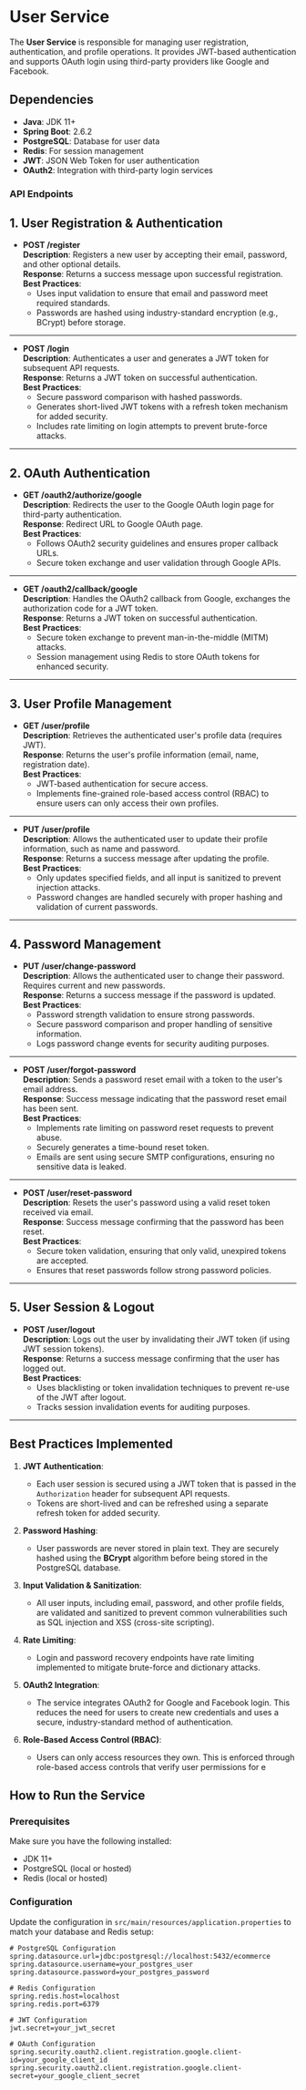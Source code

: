 # User Service

The **User Service** is responsible for managing user registration, authentication, and profile operations. It provides JWT-based authentication and supports OAuth login using third-party providers like Google and Facebook.

## Dependencies

- **Java**: JDK 11+
- **Spring Boot**: 2.6.2
- **PostgreSQL**: Database for user data
- **Redis**: For session management
- **JWT**: JSON Web Token for user authentication
- **OAuth2**: Integration with third-party login services

### API Endpoints

## **1. User Registration & Authentication**

- **POST /register**  
  **Description**: Registers a new user by accepting their email, password, and other optional details.  
  **Response**: Returns a success message upon successful registration.  
  **Best Practices**:
  - Uses input validation to ensure that email and password meet required standards.
  - Passwords are hashed using industry-standard encryption (e.g., BCrypt) before storage.

---

- **POST /login**  
  **Description**: Authenticates a user and generates a JWT token for subsequent API requests.  
  **Response**: Returns a JWT token on successful authentication.  
  **Best Practices**:
  - Secure password comparison with hashed passwords.
  - Generates short-lived JWT tokens with a refresh token mechanism for added security.
  - Includes rate limiting on login attempts to prevent brute-force attacks.

---

## **2. OAuth Authentication**

- **GET /oauth2/authorize/google**  
  **Description**: Redirects the user to the Google OAuth login page for third-party authentication.  
  **Response**: Redirect URL to Google OAuth page.  
  **Best Practices**:
  - Follows OAuth2 security guidelines and ensures proper callback URLs.
  - Secure token exchange and user validation through Google APIs.

---

- **GET /oauth2/callback/google**  
  **Description**: Handles the OAuth2 callback from Google, exchanges the authorization code for a JWT token.  
  **Response**: Returns a JWT token on successful authentication.  
  **Best Practices**:
  - Secure token exchange to prevent man-in-the-middle (MITM) attacks.
  - Session management using Redis to store OAuth tokens for enhanced security.

---

## **3. User Profile Management**

- **GET /user/profile**  
  **Description**: Retrieves the authenticated user's profile data (requires JWT).  
  **Response**: Returns the user's profile information (email, name, registration date).  
  **Best Practices**:
  - JWT-based authentication for secure access.
  - Implements fine-grained role-based access control (RBAC) to ensure users can only access their own profiles.

---

- **PUT /user/profile**  
  **Description**: Allows the authenticated user to update their profile information, such as name and password.  
  **Response**: Returns a success message after updating the profile.  
  **Best Practices**:
  - Only updates specified fields, and all input is sanitized to prevent injection attacks.
  - Password changes are handled securely with proper hashing and validation of current passwords.

---

## **4. Password Management**

- **PUT /user/change-password**  
  **Description**: Allows the authenticated user to change their password. Requires current and new passwords.  
  **Response**: Returns a success message if the password is updated.  
  **Best Practices**:
  - Password strength validation to ensure strong passwords.
  - Secure password comparison and proper handling of sensitive information.
  - Logs password change events for security auditing purposes.

---

- **POST /user/forgot-password**  
  **Description**: Sends a password reset email with a token to the user's email address.  
  **Response**: Success message indicating that the password reset email has been sent.  
  **Best Practices**:
  - Implements rate limiting on password reset requests to prevent abuse.
  - Securely generates a time-bound reset token.
  - Emails are sent using secure SMTP configurations, ensuring no sensitive data is leaked.

---

- **POST /user/reset-password**  
  **Description**: Resets the user's password using a valid reset token received via email.  
  **Response**: Success message confirming that the password has been reset.  
  **Best Practices**:
  - Secure token validation, ensuring that only valid, unexpired tokens are accepted.
  - Ensures that reset passwords follow strong password policies.

---

## **5. User Session & Logout**

- **POST /user/logout**  
  **Description**: Logs out the user by invalidating their JWT token (if using JWT session tokens).  
  **Response**: Returns a success message confirming that the user has logged out.  
  **Best Practices**:
  - Uses blacklisting or token invalidation techniques to prevent re-use of the JWT after logout.
  - Tracks session invalidation events for auditing purposes.

---

## **Best Practices Implemented**

1. **JWT Authentication**:  
   - Each user session is secured using a JWT token that is passed in the `Authorization` header for subsequent API requests.
   - Tokens are short-lived and can be refreshed using a separate refresh token for added security.

2. **Password Hashing**:  
   - User passwords are never stored in plain text. They are securely hashed using the **BCrypt** algorithm before being stored in the PostgreSQL database.

3. **Input Validation & Sanitization**:  
   - All user inputs, including email, password, and other profile fields, are validated and sanitized to prevent common vulnerabilities such as SQL injection and XSS (cross-site scripting).

4. **Rate Limiting**:  
   - Login and password recovery endpoints have rate limiting implemented to mitigate brute-force and dictionary attacks.

5. **OAuth2 Integration**:  
   - The service integrates OAuth2 for Google and Facebook login. This reduces the need for users to create new credentials and uses a secure, industry-standard method of authentication.

6. **Role-Based Access Control (RBAC)**:  
   - Users can only access resources they own. This is enforced through role-based access controls that verify user permissions for e


## How to Run the Service

### Prerequisites

Make sure you have the following installed:
- JDK 11+
- PostgreSQL (local or hosted)
- Redis (local or hosted)

### Configuration

Update the configuration in `src/main/resources/application.properties` to match your database and Redis setup:

```properties
# PostgreSQL Configuration
spring.datasource.url=jdbc:postgresql://localhost:5432/ecommerce
spring.datasource.username=your_postgres_user
spring.datasource.password=your_postgres_password

# Redis Configuration
spring.redis.host=localhost
spring.redis.port=6379

# JWT Configuration
jwt.secret=your_jwt_secret

# OAuth Configuration
spring.security.oauth2.client.registration.google.client-id=your_google_client_id
spring.security.oauth2.client.registration.google.client-secret=your_google_client_secret


